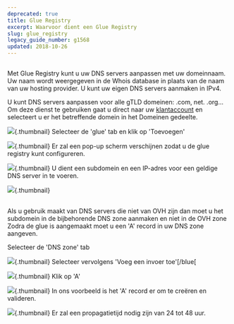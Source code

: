 ```yaml
---
deprecated: true
title: Glue Registry
excerpt: Waarvoor dient een Glue Registry
slug: glue_registry
legacy_guide_number: g1568
updated: 2018-10-26
---
```



## 
Met Glue Registry kunt u uw DNS servers aanpassen met uw domeinnaam. Uw naam wordt weergegeven in de Whois database in plaats van de naam van uw hosting provider. U kunt uw eigen DNS servers aanmaken in IPv4.

U kunt DNS servers aanpassen voor alle gTLD domeinen: 
.com, net. .org...
Om deze dienst te gebruiken gaat u direct naar uw [klantaccount](https://www.ovh.com/manager/web/login.html) en selecteert u er het betreffende domein in het Domeinen gedeelte.

![](images/img_2903.jpg){.thumbnail}
Selecteer de 'glue' tab en klik op 'Toevoegen'

![](images/img_2900.jpg){.thumbnail}
Er zal een pop-up scherm verschijnen zodat u de glue registry kunt configureren.

![](images/img_2901.jpg){.thumbnail}
U dient een subdomein en een IP-adres voor een geldige DNS server in te voeren.

![](images/img_2902.jpg){.thumbnail}


## 
Als u gebruik maakt van DNS servers die niet van OVH zijn dan moet u het subdomein in de bijbehorende DNS zone aanmaken en niet in de OVH zone
Zodra de glue is aangemaakt moet u een 'A' record in uw DNS zone aangeven. 

Selecteer de 'DNS zone' tab

![](images/img_2953.jpg){.thumbnail}
Selecteer vervolgens 'Voeg een invoer toe'[/blue[

![](images/img_2952.jpg){.thumbnail}
Klik op 'A'

![](images/img_2956.jpg){.thumbnail}
In ons voorbeeld is het 'A' record er om te creëren en valideren.

![](images/img_2954.jpg){.thumbnail}
Er zal een propagatietijd nodig zijn van 24 tot 48 uur.

